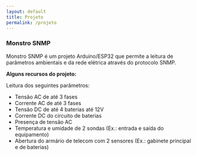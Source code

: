 ```yaml
---
layout: default
title: Projeto
permalink: /projeto
---
```


### Monstro SNMP
Monstro SNMP é um projeto Arduino/ESP32 que permite a leitura de parâmetros ambientais e da rede elétrica através do protocolo SNMP.


**Alguns recursos do projeto:**

Leitura dos seguintes parâmetros:
- Tensão AC de até 3 fases
- Corrente AC de até 3 fases
- Tensão DC de até 4 baterias até 12V
- Corrente DC do circuito de baterias
- Presença de tensão AC
- Temperatura e umidade de 2 sondas (Ex.: entrada e saída do equipamento)
- Abertura do armário de telecom com 2 sensores (Ex.: gabinete principal e de baterias)